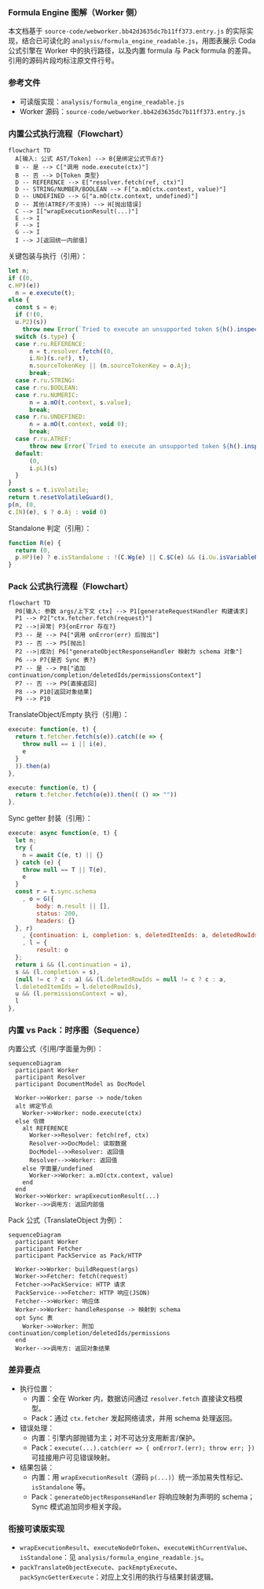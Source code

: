 ### Formula Engine 图解（Worker 侧）

本文档基于 `source-code/webworker.bb42d3635dc7b11ff373.entry.js` 的实际实现，结合已可读化的 `analysis/formula_engine_readable.js`，用图表展示 Coda 公式引擎在 Worker 中的执行路径，以及内置 formula 与 Pack formula 的差异。引用的源码片段均标注原文件行号。

### 参考文件
- 可读版实现：`analysis/formula_engine_readable.js`
- Worker 源码：`source-code/webworker.bb42d3635dc7b11ff373.entry.js`

### 内置公式执行流程（Flowchart）
```mermaid
flowchart TD
  A[输入: 公式 AST/Token] --> B{是绑定公式节点?}
  B -- 是 --> C["调用 node.execute(ctx)"]
  B -- 否 --> D{Token 类型}
  D -- REFERENCE --> E["resolver.fetch(ref, ctx)"]
  D -- STRING/NUMBER/BOOLEAN --> F["a.mO(ctx.context, value)"]
  D -- UNDEFINED --> G["a.mO(ctx.context, undefined)"]
  D -- 其他(ATREF/不支持) --> H[抛出错误]
  C --> I["wrapExecutionResult(...)"]
  E --> I
  F --> I
  G --> I
  I --> J[返回统一内部值]
```

关键包装与执行（引用）：
```15284:15318:source-code/webworker.bb42d3635dc7b11ff373.entry.js
let n;
if ((0,
c.HP)(e))
  n = e.execute(t);
else {
  const s = e;
  if (!(0,
  u.P2)(s))
    throw new Error(`Tried to execute an unsupported token ${h().inspect(s)}`);
  switch (s.type) {
  case r.ru.REFERENCE:
      n = t.resolver.fetch((0,
      i.Nn)(s.ref), t),
      n.sourceTokenKey || (n.sourceTokenKey = o.Aj);
      break;
  case r.ru.STRING:
  case r.ru.BOOLEAN:
  case r.ru.NUMERIC:
      n = a.mO(t.context, s.value);
      break;
  case r.ru.UNDEFINED:
      n = a.mO(t.context, void 0);
      break;
  case r.ru.ATREF:
      throw new Error(`Tried to execute an unsupported token ${h().inspect(s)}`);
  default:
      (0,
      i.pL)(s)
  }
}
const s = t.isVolatile;
return t.resetVolatileGuard(),
p(n, (0,
c.IN)(e), s ? o.Aj : void 0)
```

Standalone 判定（引用）：
```16156:16160:source-code/webworker.bb42d3635dc7b11ff373.entry.js
function R(e) {
  return (0,
  p.HP)(e) ? e.isStandalone : !(C.Wg(e) || C.$C(e) && (i.Uu.isVariableRef(e.ref) || i.Uu.isColumnRef(e.ref) && e.ref?.willExecuteAsLoopVariable))
}
```

### Pack 公式执行流程（Flowchart）
```mermaid
flowchart TD
  P0[输入: 参数 args/上下文 ctx] --> P1[generateRequestHandler 构建请求]
  P1 --> P2["ctx.fetcher.fetch(request)"]
  P2 -->|异常| P3{onError 存在?}
  P3 -- 是 --> P4["调用 onError(err) 后抛出"]
  P3 -- 否 --> P5[抛出]
  P2 -->|成功| P6["generateObjectResponseHandler 映射为 schema 对象"]
  P6 --> P7{是否 Sync 表?}
  P7 -- 是 --> P8["追加 continuation/completion/deletedIds/permissionsContext"]
  P7 -- 否 --> P9[直接返回]
  P8 --> P10[返回对象结果]
  P9 --> P10
```

TranslateObject/Empty 执行（引用）：
```841:848:source-code/webworker.bb42d3635dc7b11ff373.entry.js
execute: function(e, t) {
  return t.fetcher.fetch(s(e)).catch((e => {
    throw null == i || i(e),
    e
  }
  )).then(a)
},
```

```861:863:source-code/webworker.bb42d3635dc7b11ff373.entry.js
execute: function(e, t) {
  return t.fetcher.fetch(o(e)).then(( () => ""))
},
```

Sync getter 封装（引用）：
```490:524:source-code/webworker.bb42d3635dc7b11ff373.entry.js
execute: async function(e, t) {
  let n;
  try {
    n = await C(e, t) || {}
  } catch (e) {
    throw null == T || T(e),
    e
  }
  const r = t.sync.schema
    , o = G({
        body: n.result || [],
        status: 200,
        headers: {}
  }, r)
    , {continuation: i, completion: s, deletedItemIds: a, deletedRowIds: c, permissionsContext: u} = n
    , l = {
        result: o
  };
  return i && (l.continuation = i),
  s && (l.completion = s),
  (null != c ? c : a) && (l.deletedRowIds = null != c ? c : a,
  l.deletedItemIds = l.deletedRowIds),
  u && (l.permissionsContext = u),
  l
},
```

### 内置 vs Pack：时序图（Sequence）

内置公式（引用/字面量为例）：
```mermaid
sequenceDiagram
  participant Worker
  participant Resolver
  participant DocumentModel as DocModel

  Worker->>Worker: parse -> node/token
  alt 绑定节点
    Worker->>Worker: node.execute(ctx)
  else 令牌
    alt REFERENCE
      Worker->>Resolver: fetch(ref, ctx)
      Resolver->>DocModel: 读取数据
      DocModel-->>Resolver: 返回值
      Resolver-->>Worker: 返回值
    else 字面量/undefined
      Worker->>Worker: a.mO(ctx.context, value)
    end
  end
  Worker->>Worker: wrapExecutionResult(...)
  Worker-->>调用方: 返回内部值
```

Pack 公式（TranslateObject 为例）：
```mermaid
sequenceDiagram
  participant Worker
  participant Fetcher
  participant PackService as Pack/HTTP

  Worker->>Worker: buildRequest(args)
  Worker->>Fetcher: fetch(request)
  Fetcher->>PackService: HTTP 请求
  PackService-->>Fetcher: HTTP 响应(JSON)
  Fetcher-->>Worker: 响应体
  Worker->>Worker: handleResponse -> 映射到 schema
  opt Sync 表
    Worker->>Worker: 附加 continuation/completion/deletedIds/permissions
  end
  Worker-->>调用方: 返回对象结果
```

### 差异要点
- 执行位置：
  - 内置：全在 Worker 内，数据访问通过 `resolver.fetch` 直接读文档模型。
  - Pack：通过 `ctx.fetcher` 发起网络请求，并用 schema 处理返回。
- 错误处理：
  - 内置：引擎内部抛错为主；对不可达分支用断言/保护。
  - Pack：`execute(...).catch(err => { onError?.(err); throw err; })` 可挂接用户可见错误映射。
- 结果包装：
  - 内置：用 `wrapExecutionResult`（源码 `p(...)`）统一添加易失性标记、`isStandalone` 等。
  - Pack：`generateObjectResponseHandler` 将响应映射为声明的 schema；Sync 模式追加同步相关字段。

### 衔接可读版实现
- `wrapExecutionResult`、`executeNodeOrToken`、`executeWithCurrentValue`、`isStandalone`：见 `analysis/formula_engine_readable.js`。
- `packTranslateObjectExecute`、`packEmptyExecute`、`packSyncGetterExecute`：对应上文引用的执行与结果封装逻辑。



